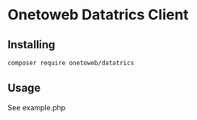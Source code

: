 # Onetoweb Datatrics Client

## Installing

```bash
composer require onetoweb/datatrics
```

## Usage

See example.php